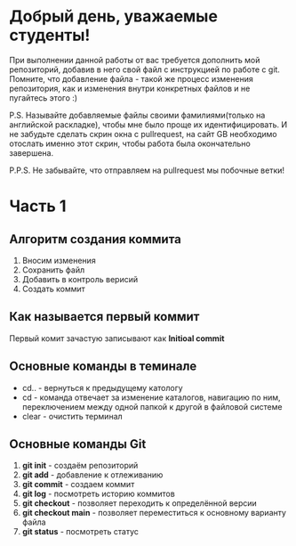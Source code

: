 # Добрый день, уважаемые студенты! 
  При выполнении данной работы от вас требуется дополнить мой репозиторий, добавив в него свой файл с инструкцией по работе с git. Помните, что добавление файла - такой же процесс изменения репозитория, как и изменения внутри конкретных файлов и не пугайтесь этого :)

  P.S. Называйте добавляемые файлы своими фамилиями(только на английской раскладке), чтобы мне было проще их идентифицировать. И не забудьте сделать скрин окна с pullrequest, на сайт GB необходимо отослать именно этот скрин, чтобы работа была окончательно завершена.

  P.P.S. Не забывайте, что отправляем на pullrequest мы побочные ветки!


  # Часть 1
  ## Алгоритм создания коммита
1. Вносим изменения
2. Сохранить файл
3. Добавить в контроль верисий
4. Создать коммит

## Как называется первый коммит
Первый комит зачастую записывают как **Initioal commit**

## Основные команды в теминале 
* cd.. - вернуться к предыдущему катологу
* cd - команда отвечает за изменение каталогов, навигацию по ним, переключением между одной папкой к другой в файловой системе
* clear - очистить терминал

## Основные команды Git

1. __git init__ - создаём репозиторий
2. __git add__ - добавление к отлеживанию
3. __git commit__ - создаем коммит
4. __git log__ - посмотреть историю коммитов
5. __git checkout__ - позволяет переходить к определённой версии
6. __git checkout main__ - позволяет переместиться к основному варианту файла
7. __git status__ - посмотреть статус